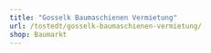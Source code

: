 ```yaml
---
title: "Gosselk Baumaschienen Vermietung"
url: /tostedt/gosselk-baumaschienen-vermietung/
shop: Baumarkt
---
```

